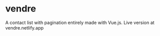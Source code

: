 # vendre

A contact list with pagination entirely made with Vue.js.
Live version at vendre.netlify.app
